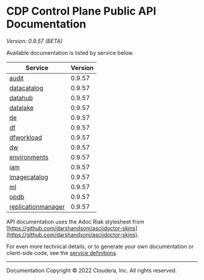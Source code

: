# CDP Control Plane Public API Documentation

*Version: 0.9.57 (BETA)*

Available documentation is listed by service below.

| Service | Version |
| --- | --- |
| [audit](./audit/index.html) | 0.9.57 |
| [datacatalog](./datacatalog/index.html) | 0.9.57 |
| [datahub](./datahub/index.html) | 0.9.57 |
| [datalake](./datalake/index.html) | 0.9.57 |
| [de](./de/index.html) | 0.9.57 |
| [df](./df/index.html) | 0.9.57 |
| [dfworkload](./dfworkload/index.html) | 0.9.57 |
| [dw](./dw/index.html) | 0.9.57 |
| [environments](./environments/index.html) | 0.9.57 |
| [iam](./iam/index.html) | 0.9.57 |
| [imagecatalog](./imagecatalog/index.html) | 0.9.57 |
| [ml](./ml/index.html) | 0.9.57 |
| [opdb](./opdb/index.html) | 0.9.57 |
| [replicationmanager](./replicationmanager/index.html) | 0.9.57 |

API documentation uses the Adoc Riak stylesheet from
[https://github.com/darshandsoni/asciidoctor-skins](https://github.com/darshandsoni/asciidoctor-skins).

For even more technical details, or to generate your own documentation or client-side code, see the
[service definitions](swagger/).

----

Documentation Copyright © 2022 Cloudera, Inc. All rights reserved.

